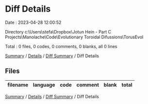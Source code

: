 # Diff Details

Date : 2023-04-28 12:00:52

Directory c:\\Users\\stefa\\Dropbox\\Jotun Hein - Part C Projects\\Manolache\\Code\\Evolutionary Toroidal Difussions\\TorusEvol

Total : 0 files,  0 codes, 0 comments, 0 blanks, all 0 lines

[Summary](results.md) / [Details](details.md) / [Diff Summary](diff.md) / Diff Details

## Files
| filename | language | code | comment | blank | total |
| :--- | :--- | ---: | ---: | ---: | ---: |

[Summary](results.md) / [Details](details.md) / [Diff Summary](diff.md) / Diff Details